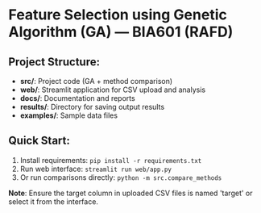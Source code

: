 # Feature Selection using Genetic Algorithm (GA) — BIA601 (RAFD)

## Project Structure:
- **src/**: Project code (GA + method comparison)
- **web/**: Streamlit application for CSV upload and analysis
- **docs/**: Documentation and reports
- **results/**: Directory for saving output results
- **examples/**: Sample data files

## Quick Start:
1. Install requirements: `pip install -r requirements.txt`
2. Run web interface: `streamlit run web/app.py`
3. Or run comparisons directly: `python -m src.compare_methods`

**Note**: Ensure the target column in uploaded CSV files is named 'target' or select it from the interface.
